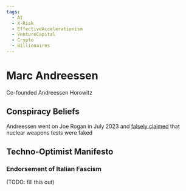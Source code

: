 ```yaml
---
tags:
  - AI
  - X-Risk
  - EffectiveAccelerationism
  - VentureCapital
  - Crypto
  - Billionaires
---
```

# Marc Andreessen

Co-founded Andreessen Horowitz

## Conspiracy Beliefs

Andreessen went on Joe Rogan in July 2023 and [falsely claimed](https://apnews.com/article/fact-check-nukes-fake-camera-conspiracy-rogan-742805510402) that nuclear weapons tests were faked

## Techno-Optimist Manifesto

### Endorsement of Italian Fascism

(TODO: fill this out)


